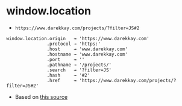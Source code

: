 # window.location

- `https://www.darekkay.com/projects/?filter=JS#2`

```
window.location.origin   → 'https://www.darekkay.com'
               .protocol → 'https:'
               .host     → 'www.darekkay.com'
               .hostname → 'www.darekkay.com'
               .port     → ''
               .pathname → '/projects/'
               .search   → '?filter=JS'
               .hash     → '#2'
               .href     → 'https://www.darekkay.com/projects/?filter=JS#2'
```

- Based on [this source](https://dev.to/samanthaming/window-location-cheatsheet-4edl)
